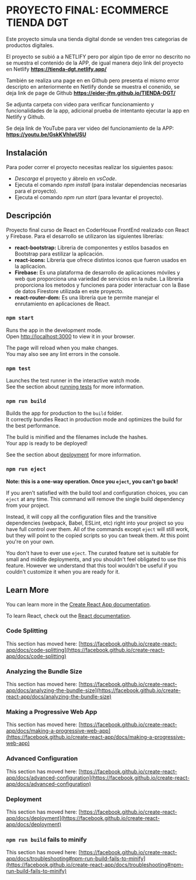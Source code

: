# PROYECTO FINAL: ECOMMERCE TIENDA DGT

Este proyecto simula una tienda digital donde se venden tres categorias de productos digitales.

El proyecto se subió a a NETLIFY pero por algún tipo de error no descrito no se muestra el contenido de la APP, de igual manera dejo link del proyecto en Netlify **https://tienda-dgt.netlify.app/**

También se realiza una page en en Github pero presenta el mismo error descripto en anteriormente en Netlify donde se muestra el conenido, se deja link de page de Github **https://eider-jfm.github.io/TIENDA-DGT/**

Se adjunta carpeta con video para verificar funcionamiento y funcionalidades de la app, adicional prueba de intentanto ejecutar la app en Netlify y Github. 

Se deja link de YouTube para ver video del funcionamiento de la APP: **https://youtu.be/GskKVhlwUSU**

## Instalación

Para poder correr el proyecto necesitas realizar los siguientes pasos:

- _Descarga_ el proyecto y ábrelo en _vsCode_.
- Ejecuta el comando _npm install_  (para instalar dependencias necesarias para el proyecto).
- Ejecuta el comando _npm run start_  (para levantar el proyecto).

## Descripción

Proyecto final curso de React en CoderHouse FrontEnd realizado con React y Firebase. Para el desarrollo se utilizaron las siguientes librerías:

- **react-bootstrap:** Libreria de componentes y estilos basados en Bootstrap para estilizar la aplicación.
- **react-icons:** Libreria que ofrece distintos iconos que fueron usados en la aplicacion.
- **Firebase:** Es una plataforma de desarrollo de aplicaciones móviles y web que proporciona una variedad de servicios en la nube. La libreria proporciona los metodos y funciones para poder interactuar con la Base de datos Firestore utilizada en este proyecto.
- **react-router-dom:** Es una librería que te permite manejar el enrutamiento en aplicaciones de React.

### `npm start`

Runs the app in the development mode.\
Open [http://localhost:3000](http://localhost:3000) to view it in your browser.

The page will reload when you make changes.\
You may also see any lint errors in the console.

### `npm test`

Launches the test runner in the interactive watch mode.\
See the section about [running tests](https://facebook.github.io/create-react-app/docs/running-tests) for more information.

### `npm run build`

Builds the app for production to the `build` folder.\
It correctly bundles React in production mode and optimizes the build for the best performance.

The build is minified and the filenames include the hashes.\
Your app is ready to be deployed!

See the section about [deployment](https://facebook.github.io/create-react-app/docs/deployment) for more information.

### `npm run eject`

**Note: this is a one-way operation. Once you `eject`, you can't go back!**

If you aren't satisfied with the build tool and configuration choices, you can `eject` at any time. This command will remove the single build dependency from your project.

Instead, it will copy all the configuration files and the transitive dependencies (webpack, Babel, ESLint, etc) right into your project so you have full control over them. All of the commands except `eject` will still work, but they will point to the copied scripts so you can tweak them. At this point you're on your own.

You don't have to ever use `eject`. The curated feature set is suitable for small and middle deployments, and you shouldn't feel obligated to use this feature. However we understand that this tool wouldn't be useful if you couldn't customize it when you are ready for it.

## Learn More

You can learn more in the [Create React App documentation](https://facebook.github.io/create-react-app/docs/getting-started).

To learn React, check out the [React documentation](https://reactjs.org/).

### Code Splitting

This section has moved here: [https://facebook.github.io/create-react-app/docs/code-splitting](https://facebook.github.io/create-react-app/docs/code-splitting)

### Analyzing the Bundle Size

This section has moved here: [https://facebook.github.io/create-react-app/docs/analyzing-the-bundle-size](https://facebook.github.io/create-react-app/docs/analyzing-the-bundle-size)

### Making a Progressive Web App

This section has moved here: [https://facebook.github.io/create-react-app/docs/making-a-progressive-web-app](https://facebook.github.io/create-react-app/docs/making-a-progressive-web-app)

### Advanced Configuration

This section has moved here: [https://facebook.github.io/create-react-app/docs/advanced-configuration](https://facebook.github.io/create-react-app/docs/advanced-configuration)

### Deployment

This section has moved here: [https://facebook.github.io/create-react-app/docs/deployment](https://facebook.github.io/create-react-app/docs/deployment)

### `npm run build` fails to minify

This section has moved here: [https://facebook.github.io/create-react-app/docs/troubleshooting#npm-run-build-fails-to-minify](https://facebook.github.io/create-react-app/docs/troubleshooting#npm-run-build-fails-to-minify)
